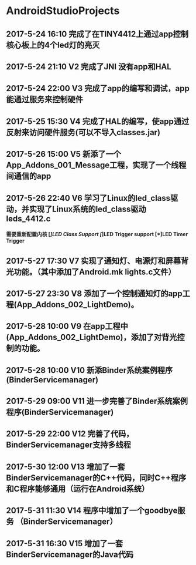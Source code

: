 #  AndroidStudioProjects

## 2017-5-24  16:10      完成了在TINY4412上通过app控制核心板上的4个led灯的亮灭

## 2017-5-24  21:10  V2  完成了JNI 没有app和HAL

## 2017-5-24  22:00  V3  完成了app的编写和调试，app能通过服务来控制硬件

## 2017-5-25  15:30  V4  完成了HAL的编写，使app通过反射来访问硬件服务(可以不导入classes.jar)

## 2017-5-26  15:00  V5  新添了一个App_Addons_001_Message工程，实现了一个线程间通信的app

## 2017-5-26  22:40  V6  学习了Linux的led_class驱动，并实现了Linux系统的led_class驱动 leds_4412.c
####			   需要重新配置内核  [*]LED Class Support  [*]LED Trigger support [*]LED Timer Trigger

## 2017-5-27  17:30  V7  实现了通知灯、电源灯和屏幕背光功能。（其中添加了Android.mk lights.c文件）

## 2017-5-27  23:30  V8  添加了一个控制通知灯的app工程(App_Addons_002_LightDemo)。

## 2017-5-28  10:00  V9  在app工程中(App_Addons_002_LightDemo)，添加了对背光控制的功能。

## 2017-5-28  10:00  V10 新添Binder系统案例程序(BinderServicemanager)

## 2017-5-29  09:00  V11 进一步完善了Binder系统案例程序(BinderServicemanager)

## 2017-5-29  22:00  V12 完善了代码，BinderServicemanager支持多线程

## 2017-5-30  12:00  V13 增加了一套BinderServicemanager的C++代码，同时C++程序和C程序能够通用（运行在Android系统）

## 2017-5-31  11:30  V14 程序中增加了一个goodbye服务 （BinderServicemanager）

## 2017-5-31  16:30  V15 增加了一套BinderServicemanager的Java代码